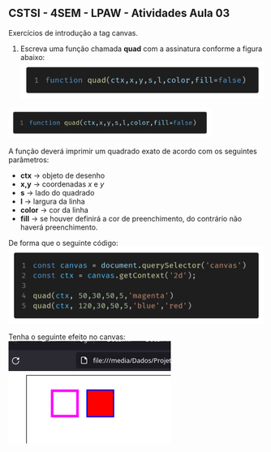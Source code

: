 ## CSTSI - 4SEM - LPAW - Atividades Aula 03

Exercícios de introdução a tag canvas.

1) Escreva uma função chamada **quad** com a assinatura conforme a figura abaixo:
!["Figura 1"](img/atividade-02/func_quad_assign.png)

<img src="img/atividade-02/func_quad_assign.png" width=400>

A função deverá imprimir um quadrado exato de acordo com os seguintes parâmetros:

* **ctx** -> objeto de desenho
* **x,y** -> coordenadas *x* e *y*
* **s** -> lado do quadrado
* **l** -> largura da linha
* **color** -> cor da linha
* **fill** -> se houver definirá a cor de preenchimento, do contrário não haverá preenchimento.

De forma que o seguinte código:
!["Codigo 01"](img/atividade-02/code01.png)

Tenha o seguinte efeito no canvas:
!["Canvas 01"](img/atividade-02/task01.png)
